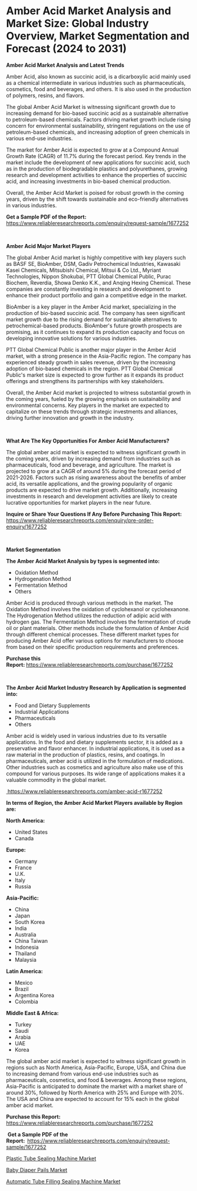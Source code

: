 <p><h1>Amber Acid Market Analysis and Market Size: Global Industry Overview, Market Segmentation and Forecast (2024 to 2031)</h1></p><p><strong>Amber Acid Market Analysis and Latest Trends</strong></p>
<p><p>Amber Acid, also known as succinic acid, is a dicarboxylic acid mainly used as a chemical intermediate in various industries such as pharmaceuticals, cosmetics, food and beverages, and others. It is also used in the production of polymers, resins, and flavors.</p><p>The global Amber Acid Market is witnessing significant growth due to increasing demand for bio-based succinic acid as a sustainable alternative to petroleum-based chemicals. Factors driving market growth include rising concern for environmental sustainability, stringent regulations on the use of petroleum-based chemicals, and increasing adoption of green chemicals in various end-use industries.</p><p>The market for Amber Acid is expected to grow at a Compound Annual Growth Rate (CAGR) of 11.7% during the forecast period. Key trends in the market include the development of new applications for succinic acid, such as in the production of biodegradable plastics and polyurethanes, growing research and development activities to enhance the properties of succinic acid, and increasing investments in bio-based chemical production.</p><p>Overall, the Amber Acid Market is poised for robust growth in the coming years, driven by the shift towards sustainable and eco-friendly alternatives in various industries.</p></p>
<p><strong>Get a Sample PDF of the Report:&nbsp;</strong> <a href="https://www.reliableresearchreports.com/enquiry/request-sample/1677252">https://www.reliableresearchreports.com/enquiry/request-sample/1677252</a></p>
<p>&nbsp;</p>
<p><strong>Amber Acid Major Market Players</strong></p>
<p><p>The global Amber Acid market is highly competitive with key players such as BASF SE, BioAmber, DSM, Gadiv Petrochemical Industries, Kawasaki Kasei Chemicals, Mitsubishi Chemical, Mitsui & Co Ltd., Myriant Technologies, Nippon Shokubai, PTT Global Chemical Public, Purac Biochem, Reverdia, Showa Denko K.K., and Anqing Hexing Chemical. These companies are constantly investing in research and development to enhance their product portfolio and gain a competitive edge in the market.</p><p>BioAmber is a key player in the Amber Acid market, specializing in the production of bio-based succinic acid. The company has seen significant market growth due to the rising demand for sustainable alternatives to petrochemical-based products. BioAmber's future growth prospects are promising, as it continues to expand its production capacity and focus on developing innovative solutions for various industries.</p><p>PTT Global Chemical Public is another major player in the Amber Acid market, with a strong presence in the Asia-Pacific region. The company has experienced steady growth in sales revenue, driven by the increasing adoption of bio-based chemicals in the region. PTT Global Chemical Public's market size is expected to grow further as it expands its product offerings and strengthens its partnerships with key stakeholders.</p><p>Overall, the Amber Acid market is projected to witness substantial growth in the coming years, fueled by the growing emphasis on sustainability and environmental concerns. Key players in the market are expected to capitalize on these trends through strategic investments and alliances, driving further innovation and growth in the industry.</p></p>
<p>&nbsp;</p>
<p><strong>What Are The Key Opportunities For Amber Acid Manufacturers?</strong></p>
<p><p>The global amber acid market is expected to witness significant growth in the coming years, driven by increasing demand from industries such as pharmaceuticals, food and beverage, and agriculture. The market is projected to grow at a CAGR of around 5% during the forecast period of 2021-2026. Factors such as rising awareness about the benefits of amber acid, its versatile applications, and the growing popularity of organic products are expected to drive market growth. Additionally, increasing investments in research and development activities are likely to create lucrative opportunities for market players in the near future.</p></p>
<p><strong>Inquire or Share Your Questions If Any Before Purchasing This Report:</strong> <a href="https://www.reliableresearchreports.com/enquiry/pre-order-enquiry/1677252">https://www.reliableresearchreports.com/enquiry/pre-order-enquiry/1677252</a></p>
<p>&nbsp;</p>
<p><strong>Market Segmentation</strong></p>
<p><strong>The Amber Acid Market Analysis by types is segmented into:</strong></p>
<p><ul><li>Oxidation Method</li><li>Hydrogenation Method</li><li>Fermentation Method</li><li>Others</li></ul></p>
<p><p>Amber Acid is produced through various methods in the market. The Oxidation Method involves the oxidation of cyclohexanol or cyclohexanone. The Hydrogenation Method utilizes the reduction of adipic acid with hydrogen gas. The Fermentation Method involves the fermentation of crude oil or plant materials. Other methods include the formulation of Amber Acid through different chemical processes. These different market types for producing Amber Acid offer various options for manufacturers to choose from based on their specific production requirements and preferences.</p></p>
<p><strong>Purchase this Report:&nbsp;</strong><a href="https://www.reliableresearchreports.com/purchase/1677252">https://www.reliableresearchreports.com/purchase/1677252</a></p>
<p>&nbsp;</p>
<p><strong>The Amber Acid Market Industry Research by Application is segmented into:</strong></p>
<p><ul><li>Food and Dietary Supplements</li><li>Industrial Applications</li><li>Pharmaceuticals</li><li>Others</li></ul></p>
<p><p>Amber acid is widely used in various industries due to its versatile applications. In the food and dietary supplements sector, it is added as a preservative and flavor enhancer. In industrial applications, it is used as a raw material in the production of plastics, resins, and coatings. In pharmaceuticals, amber acid is utilized in the formulation of medications. Other industries such as cosmetics and agriculture also make use of this compound for various purposes. Its wide range of applications makes it a valuable commodity in the global market.</p></p>
<p><a href="https://www.reliableresearchreports.com/amber-acid-r1677252">&nbsp;https://www.reliableresearchreports.com/amber-acid-r1677252</a></p>
<p><strong>In terms of Region, the Amber Acid Market Players available by Region are:</strong></p>
<p>
    <p> <strong> North America: </strong>
        <ul>
            <li>United States</li>
            <li>Canada</li>
        </ul>
        </p> 
    <p> <strong> Europe: </strong>
        <ul>
            <li>Germany</li>
            <li>France</li>
            <li>U.K.</li>
            <li>Italy</li>
            <li>Russia</li>
        </ul>
        </p> 
    <p> <strong> Asia-Pacific: </strong>
        <ul>
            <li>China</li>
            <li>Japan</li>
            <li>South Korea</li>
            <li>India</li>
            <li>Australia</li>
            <li>China Taiwan</li>
            <li>Indonesia</li>
            <li>Thailand</li>
            <li>Malaysia</li>
        </ul>
        </p> 
    <p> <strong> Latin America: </strong>
        <ul>
            <li>Mexico</li>
            <li>Brazil</li>
            <li>Argentina Korea</li>
            <li>Colombia</li>
        </ul>
        </p> 
    <p> <strong> Middle East & Africa: </strong>
        <ul>
            <li>Turkey</li>
            <li>Saudi</li>
            <li>Arabia</li>
            <li>UAE</li>
            <li>Korea</li>
        </ul>
    </p>
    </p>
<p><p>The global amber acid market is expected to witness significant growth in regions such as North America, Asia-Pacific, Europe, USA, and China due to increasing demand from various end-use industries such as pharmaceuticals, cosmetics, and food & beverages. Among these regions, Asia-Pacific is anticipated to dominate the market with a market share of around 30%, followed by North America with 25% and Europe with 20%. The USA and China are expected to account for 15% each in the global amber acid market.</p></p>
<p><strong>Purchase this Report: </strong><a href="https://www.reliableresearchreports.com/purchase/1677252">https://www.reliableresearchreports.com/purchase/1677252</a></p>
<p>&nbsp;<strong>Get a Sample PDF of the Report:&nbsp;&nbsp;</strong><a href="https://www.reliableresearchreports.com/enquiry/request-sample/1677252">https://www.reliableresearchreports.com/enquiry/request-sample/1677252</a></p>
<p><strong></strong></p>
<p><p><a href="https://github.com/ChloeConn57/Market-Research-Report-List-1/blob/main/plastic-tube-sealing-machine-market.md">Plastic Tube Sealing Machine‎ Market</a></p><p><a href="https://github.com/Bryanturray6576/Market-Research-Report-List-1/blob/main/baby-diaper-pails-market.md">Baby Diaper Pails Market</a></p><p><a href="https://github.com/amandajanedonnelly/Market-Research-Report-List-1/blob/main/automatic-tube-filling-sealing-machine-market.md">Automatic Tube Filling Sealing Machine Market</a></p></p>
